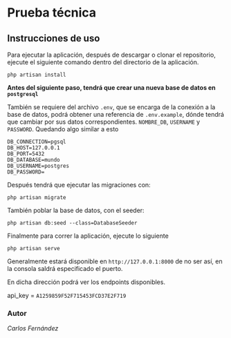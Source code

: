 # Prueba técnica

## Instrucciones de uso
Para ejecutar la aplicación, después de descargar o clonar el repositorio, ejecute el siguiente comando dentro del directorio de la aplicación.
```
php artisan install
```
**Antes del siguiente paso, tendrá que crear una nueva base de datos en `postgresql`**

También se requiere del archivo `.env`, que se encarga de la conexión a la base de datos, podrá obtener una referencia de `.env.example`, dónde tendrá que cambiar por sus datos correspondientes.
`NOMBRE_DB`, `USERNAME` y `PASSWORD`.
Quedando algo similar a esto
```
DB_CONNECTION=pgsql
DB_HOST=127.0.0.1
DB_PORT=5432
DB_DATABASE=mundo
DB_USERNAME=postgres
DB_PASSWORD=
```
Después tendrá que ejecutar las migraciones con:
```
php artisan migrate
```
También poblar la base de datos, con el seeder:
```
php artisan db:seed --class=DatabaseSeeder
```
Finalmente para correr la aplicación, ejecute lo siguiente
```
php artisan serve
```
Generalmente estará disponible en `http://127.0.0.1:8000`
de no ser así, en la consola saldrá especificado el puerto.

En dicha dirección podrá ver los endpoints disponibles.

api_key = `A1259859F52F715453FCD37E2F719`

### **Autor**

_*Carlos Fernández*_